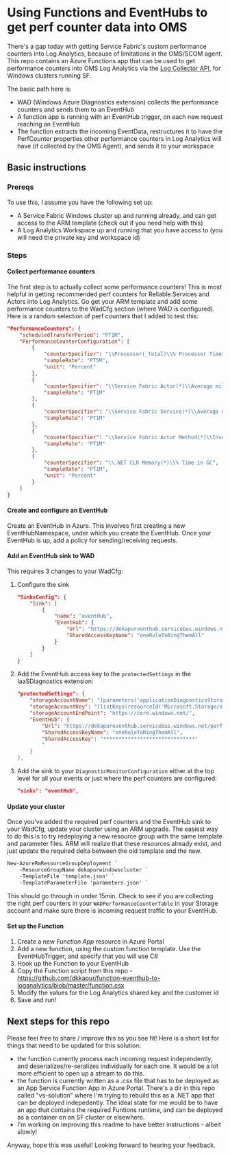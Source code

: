# Using Functions and EventHubs to get perf counter data into OMS

There's a gap today with getting Service Fabric's custom performance counters into Log Analytics, because of limitations in the OMS/SCOM agent. This repo contains an Azure Functions app that can be used to get performance counters into OMS Log Analytics via the [Log Collector API](https://docs.microsoft.com/en-us/azure/log-analytics/log-analytics-data-collector-api), for Windows clusters running SF.

The basic path here is:
* WAD (Windows Azure Diagnostics extension) collects the performance counters and sends them to an EventHub
* A function app is running with an EventHub trigger, on each new request reaching an EventHub
* The function extracts the incoming EventData, restructures it to have the PerfCounter properties other performance counters in Log Analytics will have (if collected by the OMS Agent), and sends it to your workspace

## Basic instructions

### Prereqs

To use this, I assume you have the following set up: 
* A Service Fabric Windows cluster up and running already, and can get access to the ARM template (check out [](resources.azure.com) if you need help with this)
* A Log Analytics Workspace up and running that you have access to (you will need the private key and workspace id) 

### Steps

#### Collect performance counters
The first step is to actually collect some performance counters! This is most helpful in getting recommended perf counters for Reliable Services and Actors into Log Analytics. Go get your ARM template and add some performance counters to the WadCfg section (where WAD is configured). Here is a random selection of perf counters that I added to test this:

```json
"PerformanceCounters": {
    "scheduledTransferPeriod": "PT1M",
    "PerformanceCounterConfiguration": [
        {
            "counterSpecifier": "\\Processor(_Total)\\% Processor Time",
            "sampleRate": "PT5M",
            "unit": "Percent"
        },
        {
            "counterSpecifier": "\\Service Fabric Actor(*)\\Average milliseconds per request",
            "sampleRate": "PT1M"
        },
        {
            "counterSpecifier": "\\Service Fabric Service(*)\\Average milliseconds per request",
            "sampleRate": "PT1M"
        },
        {
            "counterSpecifier": "\\Service Fabric Actor Method(*)\\Invocations/Sec",
            "sampleRate": "PT1M"
        },
        {
            "counterSpecifier": "\\.NET CLR Memory(*)\\% Time in GC",
            "sampleRate": "PT1M",
            "unit": "Percent"
        }
    ]
}
```

#### Create and configure an EventHub

Create an EventHub in Azure. This involves first creating a new EventHubNamespace, under which you create the EventHub. Once your EventHub is up, add a policy for sending/receiving requests.

#### Add an EventHub sink to WAD

This requires 3 changes to your WadCfg:

1. Configure the sink

    ```json
    "SinksConfig": {
        "Sink": [
            {
                "name": "eventHub",
                "EventHub": {
                    "Url": "https://dekapurventhub.servicebus.windows.net/perfcounterhub",
                    "SharedAccessKeyName": "oneRuleToRingThemAll"
                }    
            }
        ]
    }
    ```

2. Add the EventHub access key to the `protectedSettings` in the IaaSDiagnostics extension:
    
    ```json
    "protectedSettings": {
        "storageAccountName": "[parameters('applicationDiagnosticsStorageAccountName')]",
        "storageAccountKey": "[listKeys(resourceId('Microsoft.Storage/storageAccounts', parameters('applicationDiagnosticsStorageAccountName')),'2015-05-01-preview').key1]",
        "storageAccountEndPoint": "https://core.windows.net/",
        "EventHub": {
            "Url": "https://dekapureventhub.servicebus.windows.net/perfcounterhub",
            "SharedAccessKeyName": "oneRuleToRingThemAll",
            "SharedAccessKey": "******************************" 
            "
        }                            
    }, 
    ```

3. Add the sink to your `DiagnosticMonitorConfiguration` either at the top level for all your events or just where the perf counters are configured:

    ```json
    "sinks": "eventHub",
    ```

#### Update your cluster

Once you've added the required perf counters and the EventHub sink to your WadCfg, update your cluster using an ARM upgrade. The easiest way to do this is to try redeploying a new resource group with the same template and parameter files. ARM will realize that these resources already exist, and just update the required delta between the old template and the new. 

```ps
New-AzureRmResourceGroupDeployment `
    -ResourceGroupName dekapurwindowscluster `
    -TemplateFile 'template.json' `
    -TemplateParameterFile 'parameters.json' `
```

This should go through in under 15min. Check to see if you are collecting the right perf counters in your `WADPerformanceCounterTable` in your Storage account and make sure there is incoming request traffic to your EventHub.

#### Set up the Function

1. Create a new *Function App* resource in Azure Portal
2. Add a new function, using the custom function template. Use the EventHubTrigger, and specify that you will use C#
3. Hook up the Function to your EventHub
4. Copy the Function script from this repo - https://github.com/dkkapur/function-eventhub-to-loganalytics/blob/master/function.csx
5. Modify the values for the Log Analytics shared key and the customer id
6. Save and run!

## Next steps for this repo
Please feel free to share / improve this as you see fit! Here is a short list for things that need to be updated for this solution:
* the function currently process each incoming request independently, and deserializes/re-seralizes individually for each one. It would be a lot more efficient to open up a stream to do this. 
* the function is currently written as a .csx file that has to be deployed as an App Service Function App in Azure Portal. There's a dir in this repo called "vs-solution" where I'm trying to rebuild this as a .NET app that can be deployed indepedently. The ideal state for me would be to have an app that contains the required Funtions runtime, and can be deployed as a container on an SF cluster or elsewhere.
* I'm working on improving this readme to have better instructions - albeit slowly!

Anyway, hope this was useful! Looking forward to hearing your feedback. 
